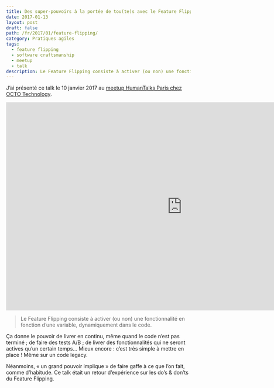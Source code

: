 ```yaml
---
title: Des super-pouvoirs à la portée de tou(te)s avec le Feature Flipping
date: 2017-01-13
layout: post
draft: false
path: /fr/2017/01/feature-flipping/
category: Pratiques agiles
tags:
  - feature flipping
  - software craftsmanship
  - meetup
  - talk
description: Le Feature Flipping consiste à activer (ou non) une fonctionnalité en fonction d’une variable, dynamiquement dans le code.
---
```


J’ai présenté ce talk le 10 janvier 2017 au [meetup HumanTalks Paris chez OCTO Technology](https://www.meetup.com/fr-FR/HumanTalks-Paris/events/236604346/).

<iframe src="https://docs.google.com/presentation/d/e/2PACX-1vSNi864iyknXUCLHU0vTePNNYYySc-o1QlOmqx-NlPMwJ6N6lBNanEMdolIr8bt-TmpMXQOIoTS_kt1/embed?start=false&loop=false&delayms=3000" frameborder="0" width="960" height="569" allowfullscreen="true" mozallowfullscreen="true" webkitallowfullscreen="true"></iframe>

> Le Feature Flipping consiste à activer (ou non) une fonctionnalité en fonction d’une variable, dynamiquement dans le code.

Ça donne le pouvoir de livrer en continu, même quand le code n’est pas terminé ; de faire des tests A/B ; de livrer des fonctionnalités qui ne seront actives qu’un certain temps… Mieux encore : c’est très simple à mettre en place ! Même sur un code legacy.

Néanmoins, « un grand pouvoir implique » de faire gaffe à ce que l’on fait, comme d’habitude. Ce talk était un retour d’expérience sur les do’s & don’ts du Feature Flipping.
